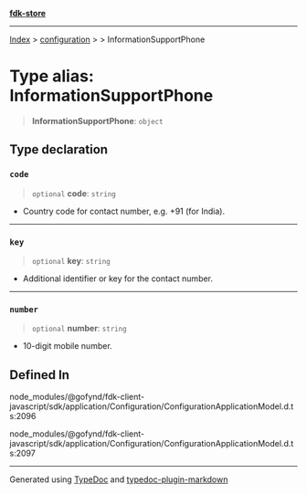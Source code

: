[**fdk-store**](../../../README.md)
***

[Index](../../../API.md) > [configuration](../../README.md) > [<internal>](../README.md) > InformationSupportPhone

# Type alias: InformationSupportPhone

> **InformationSupportPhone**: `object`

## Type declaration

### `code`

> `optional` **code**: `string`

- Country code for contact number, e.g. +91 (for India).

***

### `key`

> `optional` **key**: `string`

- Additional identifier or key for the contact number.

***

### `number`

> `optional` **number**: `string`

- 10-digit mobile number.

## Defined In

node\_modules/@gofynd/fdk-client-javascript/sdk/application/Configuration/ConfigurationApplicationModel.d.ts:2096

node\_modules/@gofynd/fdk-client-javascript/sdk/application/Configuration/ConfigurationApplicationModel.d.ts:2097

***
Generated using [TypeDoc](https://typedoc.org/) and [typedoc-plugin-markdown](https://www.npmjs.com/package/typedoc-plugin-markdown)
